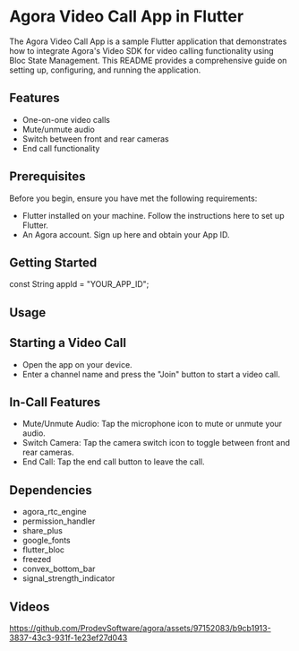 # Agora Video Call App in Flutter

The Agora Video Call App is a sample Flutter application that demonstrates how to integrate Agora's Video SDK for video calling functionality using Bloc State Management. This README provides a comprehensive guide on setting up, configuring, and running the application.

## Features

- One-on-one video calls
- Mute/unmute audio
- Switch between front and rear cameras
- End call functionality

## Prerequisites
Before you begin, ensure you have met the following requirements:

- Flutter installed on your machine. Follow the instructions here to set up Flutter.
- An Agora account. Sign up here and obtain your App ID.

## Getting Started

const String appId = "YOUR_APP_ID";

## Usage

## Starting a Video Call
- Open the app on your device.
- Enter a channel name and press the "Join" button to start a video call.

## In-Call Features
- Mute/Unmute Audio: Tap the microphone icon to mute or unmute your audio.
- Switch Camera: Tap the camera switch icon to toggle between front and rear cameras.
- End Call: Tap the end call button to leave the call.

## Dependencies
- agora_rtc_engine
- permission_handler
- share_plus
- google_fonts
- flutter_bloc
- freezed
- convex_bottom_bar
- signal_strength_indicator

## Videos
https://github.com/ProdevSoftware/agora/assets/97152083/b9cb1913-3837-43c3-931f-1e23ef27d043



